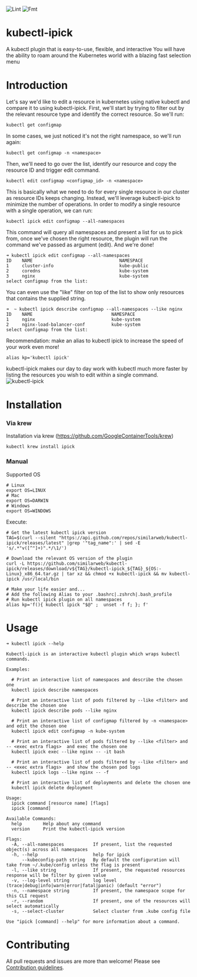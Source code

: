 ![Lint](https://github.com/similarweb/kubectl-ipick/workflows/Lint/badge.svg)
![Fmt](https://github.com/similarweb/kubectl-ipick/workflows/Fmt/badge.svg)
# kubectl-ipick
A kubectl plugin that is easy-to-use, flexible, and interactive 
You will have the ability to roam around the Kubernetes world with a blazing fast selection menu
# Introduction
Let's say we'd like to edit a resource in kubernetes using native kubectl and compare it to using kubectl-ipick.
First, we'll start by trying to filter out by the relevant resource type and identify the correct resource.
So we'll run:

```kubectl get configmap```

In some cases, we just noticed it's not the right namespace, so we'll run again:

```kubectl get configmap -n <namespace>```

Then, we'll need to go over the list, identify our resource and copy the resource ID and trigger edit command.

```kubectl edit configmap <configmap_id> -n <namespace>```

This is basically what we need to do for every single resource in our cluster as resource IDs keeps changing.
Instead, we'll leverage kubectl-ipick to minimize the number of operations.
In order to modify a single resource with a single operation, we can run:

```kubectl ipick edit configmap --all-namespaces```

This command will query all namespaces and present a list for us to pick from, once we've chosen the right resource, the plugin will run the command we've passed as argument (edit). And we're done!
```
➜ kubectl ipick edit configmap --all-namespaces
ID    NAME                                 NAMESPACE
1     cluster-info                         kube-public
2     coredns                              kube-system
3     nginx                                kube-system
select configmap from the list:
```
You can even use the "like" filter on top of the list to show only resources that contains the supplied string.
```
➜  ~ kubectl ipick describe configmap --all-namespaces --like nginx 
ID    NAME                              NAMESPACE
1     nginx                             kube-system
2     nginx-load-balancer-conf          kube-system
select configmap from the list:
```
Recommendation: make an alias to kubectl ipick to increase the speed of your work even more!

```alias kp='kubectl ipick'```

kubectl-ipick makes our day to day work with kubectl much more faster by listing the resources you wish to edit within a single command.
![kubectl-ipick](/docs/images/usage.gif)
# Installation

### Via krew
Installation via krew (https://github.com/GoogleContainerTools/krew)

```
kubectl krew install ipick
```

### Manual
Supported OS
```
# Linux
export OS=LINUX
# Mac
export OS=DARWIN
# Windows
export OS=WINDOWS
```
Execute:
```
# Get the latest kubectl ipick version
TAG=$(curl --silent "https://api.github.com/repos/similarweb/kubectl-ipick/releases/latest" |grep '"tag_name":' | sed -E 's/.*"v([^"]+)".*/\1/')
```
```
# Download the relevant OS version of the plugin
curl -L https://github.com/similarweb/kubectl-ipick/releases/download/v${TAG}/kubectl-ipick_${TAG}_${OS:-Linux}_x86_64.tar.gz | tar xz && chmod +x kubectl-ipick && mv kubectl-ipick /usr/local/bin
```
```
# Make your life easier and...
# Add the following Alias to your .bashrc|.zshrch|.bash_profile
# Run kubectl ipick plugin on all namespaces
alias kp='f(){ kubectl ipick "$@" ;  unset -f f; }; f'
```
# Usage
```
➜ kubectl ipick --help 

Kubectl-ipick is an interactive kubectl plugin which wraps kubectl commands.

Examples:

  # Print an interactive list of namespaces and describe the chosen one
  kubectl ipick describe namespaces

  # Print an interactive list of pods filtered by --like <filter> and describe the chosen one
  kubectl ipick describe pods --like nginx

  # Print an interactive list of configmap filtered by -n <namespace> and edit the chosen one
  kubectl ipick edit configmap -n kube-system

  # Print an interactive list of pods filtered by --like <filter> and -- <exec extra flags>  and exec the chosen one
  kubectl ipick exec --like nginx -- -it bash

  # Print an interactive list of pods filtered by --like <filter> and -- <exec extra flags>  and show the chosen pod logs
  kubectl ipick logs --like nginx -- -f

  # Print an interactive list of deployments and delete the chosen one
  kubectl ipick delete deployment

Usage:
  ipick command [resource name] [flags]
  ipick [command]

Available Commands:
  help        Help about any command
  version     Print the kubectl-ipick version

Flags:
  -A, --all-namespaces           If present, list the requested object(s) across all namespaces
  -h, --help                     help for ipick
      --kubeconfig-path string   By default the configuration will take from ~/.kube/config unless the flag is present
  -l, --like string              If present, the requested resources response will be filter by given value
  -v, --log-level string         log level (trace|debug|info|warn|error|fatal|panic) (default "error")
  -n, --namespace string         If present, the namespace scope for this CLI request
  -r, --random                   If present, one of the resources will select automatically
  -s, --select-cluster           Select cluster from .kube config file

Use "ipick [command] --help" for more information about a command.

```

# Contributing
All pull requests and issues are more than welcome! 
Please see [Contribution guidelines](./CONTRIBUTING.md).